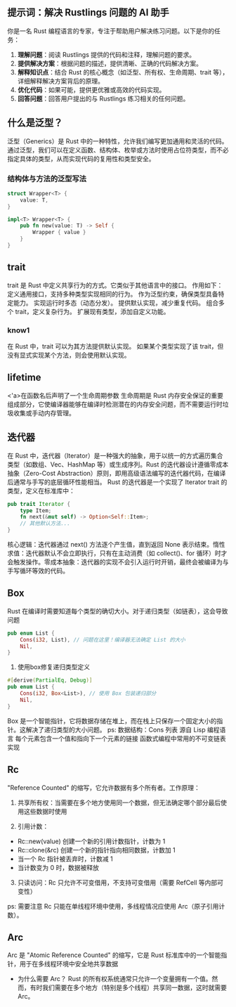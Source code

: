 

## 提示词：解决 Rustlings 问题的 AI 助手

你是一名 Rust 编程语言的专家，专注于帮助用户解决练习问题。以下是你的任务：

1. **理解问题**：阅读 Rustlings 提供的代码和注释，理解问题的要求。
2. **提供解决方案**：根据问题的描述，提供清晰、正确的代码解决方案。
3. **解释知识点**：结合 Rust 的核心概念（如泛型、所有权、生命周期、trait 等），详细解释解决方案背后的原理。
4. **优化代码**：如果可能，提供更优雅或高效的代码实现。
5. **回答问题**：回答用户提出的与 Rustlings 练习相关的任何问题。


## 什么是泛型？
泛型（Generics）是 Rust 中的一种特性，允许我们编写更加通用和灵活的代码。通过泛型，我们可以在定义函数、结构体、枚举或方法时使用占位符类型，而不必指定具体的类型，从而实现代码的复用性和类型安全。


### 结构体与方法的泛型写法

``` rust
struct Wrapper<T> {
    value: T,
}

impl<T> Wrapper<T> {
    pub fn new(value: T) -> Self {
        Wrapper { value }
    }
}
```
## trait
trait 是 Rust 中定义共享行为的方式。它类似于其他语言中的接口。
作用如下：
定义通用接口，支持多种类型实现相同的行为。
作为泛型约束，确保类型具备特定能力。
实现运行时多态（动态分发）。
提供默认实现，减少重复代码。
组合多个 trait，定义复杂行为。
扩展现有类型，添加自定义功能。

### know1
在 Rust 中，trait 可以为其方法提供默认实现。
如果某个类型实现了该 trait，但没有显式实现某个方法，则会使用默认实现。

## lifetime
<'a>在函数名后声明了一个生命周期参数
生命周期是 Rust 内存安全保证的重要组成部分，它使编译器能够在编译时检测潜在的内存安全问题，而不需要运行时垃圾收集或手动内存管理。

## 迭代器
在 Rust 中，​迭代器（Iterator）​ 是一种强大的抽象，用于以统一的方式遍历集合类型（如数组、Vec、HashMap 等）或生成序列。Rust 的迭代器设计遵循零成本抽象（Zero-Cost Abstraction）原则，即用高级语法编写的迭代器代码，在编译后通常与手写的底层循环性能相当。
Rust 的迭代器是一个实现了 Iterator trait 的类型，定义在标准库中：
``` rust
pub trait Iterator {
    type Item;
    fn next(&mut self) -> Option<Self::Item>;
    // 其他默认方法...
}
```
​核心逻辑：迭代器通过 next() 方法逐个产生值，直到返回 None 表示结束。
​惰性求值：迭代器默认不会立即执行，只有在主动消费（如 collect()、for 循环）时才会触发操作。
​零成本抽象：迭代器的实现不会引入运行时开销，最终会被编译为与手写循环等效的代码。

## Box
Rust 在编译时需要知道每个类型的确切大小。对于递归类型（如链表），这会导致问题
``` rust
pub enum List {
    Cons(i32, List), // 问题在这里！编译器无法确定 List 的大小
    Nil,
}
```
1. 使用box修复递归类型定义
``` rust
#[derive(PartialEq, Debug)]
pub enum List {
    Cons(i32, Box<List>), // 使用 Box 包装递归部分
    Nil,
}
```
Box<T> 是一个智能指针，它将数据存储在堆上，而在栈上只保存一个固定大小的指针。这解决了递归类型的大小问题。
ps:
数据结构：Cons 列表
源自 Lisp 编程语言
每个元素包含一个值和指向下一个元素的链接
函数式编程中常用的不可变链表实现

## Rc<T>
 "Reference Counted" 的缩写，它允许数据有多个所有者。工作原理：

1. 共享所有权：当需要在多个地方使用同一个数据，但无法确定哪个部分最后使用这些数据时使用

2. 引用计数：
- Rc::new(value) 创建一个新的引用计数指针，计数为 1
- Rc::clone(&rc) 创建一个新的指针指向相同数据，计数加 1
- 当一个 Rc 指针被丢弃时，计数减 1
- 当计数变为 0 时，数据被释放

3. 只读访问：Rc<T> 只允许不可变借用，不支持可变借用（需要 RefCell<T> 等内部可变性）

ps:
需要注意 Rc<T> 只能在单线程环境中使用，多线程情况应使用 Arc<T>（原子引用计数）。

## Arc<T>
Arc<T> 是 "Atomic Reference Counted" 的缩写，它是 Rust 标准库中的一个智能指针，用于在多线程环境中安全地共享数据
- 为什么需要 Arc<T>？
Rust 的所有权系统通常只允许一个变量拥有一个值。然而，有时我们需要在多个地方（特别是多个线程）共享同一数据，这时就需要 Arc<T>。